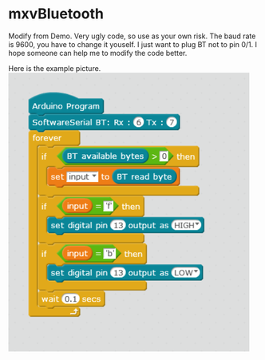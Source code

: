 # mxvBluetooth
Modify from Demo. Very ugly code, so use as your own risk. The baud rate is 9600, you have to change it youself. I just want to plug BT not to pin 0/1. I hope someone can help me to modify the code better.

Here is the example picture.
![](https://github.com/zhisync/mxvBluetooth/blob/master/TestExample/btblink.png)
